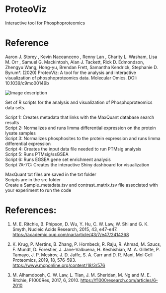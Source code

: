 # ProteoViz
Interactive tool for Phosphoproteomics <br>

# Reference
Aaron J. Storey , Kevin Naceanceno , Renny Lan , Charity L. Washam, Lisa M. Orr , Samuel G. Mackintosh, Alan J. Tackett, Rick D. Edmondson, Zhengyu Wang, Hong-yu, Brendan Frett, Samantha Kendrick, Stephanie D. Byrum*. (2020) ProteoViz: A tool for the analysis and interactive visualization of phosphoproteomics data. Molecular Omics. DOI: 10.1039/c9mo00149b

![Image description]("https://github.com/ByrumLab/ProteoViz/blob/master/Figure_4.tiff")


Set of R scripts for the analysis and visualization of Phosphoproteomics data sets. <br>

Script 1: Creates metadata that links with the MaxQuant database search results <br>
Script 2: Normalizes and runs limma differential expression on the protein lysate samples <br>
Script 3: Normalizes phosphosites to the protein expression and runs limma differential expression <br>
Script 4: Creates the input data file needed to run PTMsig analysis <br>
Script 5: Runs PTMsig/ssGSEA <br>
Script 6: Runs EGSEA gene set enrichment analysis <br>
Script 7A-7C: Creates the interactive Shiny dashboard for visualization

MaxQuant txt files are saved in the txt folder <br>
Scripts are in the src folder <br>
Create a Sample_metadata.tsv and contrast_matrix.tsv file associated with your experiment to run the code

# References:

1.	M. E. Ritchie, B. Phipson, D. Wu, Y. Hu, C. W. Law, W. Shi and G. K. Smyth, Nucleic Acids Research, 2015, 43, e47-e47. https://academic.oup.com/nar/article/43/7/e47/2414268

2.	K. Krug, P. Mertins, B. Zhang, P. Hornbeck, R. Raju, R. Ahmad, M. Szucs, F. Mundt, D. Forestier, J. Jane-Valbuena, H. Keshishian, M. A. Gillette, P. Tamayo, J. P. Mesirov, J. D. Jaffe, S. A. Carr and D. R. Mani, Mol Cell Proteomics, 2019, 18, 576-593. https://www.mcponline.org/content/18/3/576

3.	M. Alhamdoosh, C. W. Law, L. Tian, J. M. Sheridan, M. Ng and M. E. Ritchie, F1000Res, 2017, 6, 2010. https://f1000research.com/articles/6-2010
